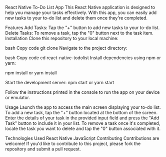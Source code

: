 
React Native To-Do List App
This React Native application is designed to help you manage your tasks effectively. With this app, you can easily add new tasks to your to-do list and delete them once they're completed.

Features
Add Tasks: Tap the "+" button to add new tasks to your to-do list.
Delete Tasks: To remove a task, tap the "0" button next to the task item.
Installation
Clone this repository to your local machine:

bash
Copy code
git clone <repository-url>
Navigate to the project directory:

bash
Copy code
cd react-native-todolist
Install dependencies using npm or yarn:

npm install
or
yarn install


Start the development server:
npm start
or
yarn start

Follow the instructions printed in the console to run the app on your device or emulator.

Usage
Launch the app to access the main screen displaying your to-do list.
To add a new task, tap the "+" button located at the bottom of the screen.
Enter the details of your task in the provided input field and press the "Add Task" button to include it in your list.
To remove a task once it's completed, locate the task you want to delete and tap the "0" button associated with it.

Technologies Used
React Native
JavaScript
Contributing
Contributions are welcome! If you'd like to contribute to this project, please fork the repository and submit a pull request.
